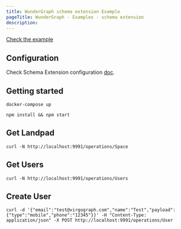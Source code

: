 ```yaml
---
title: WunderGraph schema extension Example
pageTitle: WunderGraph - Examples - schema extension
description:
---
```


[Check the example](https://github.com/wundergraph/wundergraph/tree/main/examples/schema-extension)

## Configuration

Check Schema Extension configuration [doc](/docs/wundergraph-config-ts-reference/schema-extension-configuration).

## Getting started

```shell
docker-compose up

npm install && npm start
```

## Get Landpad

```shell
curl -N http://localhost:9991/operations/Space
```

## Get Users

```shell
curl -N http://localhost:9991/operations/Users
```

## Create User

```shell
curl -d '{"email":"test@virgograph.com","name":"Test","payload": {"type":"mobile","phone":"12345"}}' -H "Content-Type: application/json" -X POST http://localhost:9991/operations/User
```
